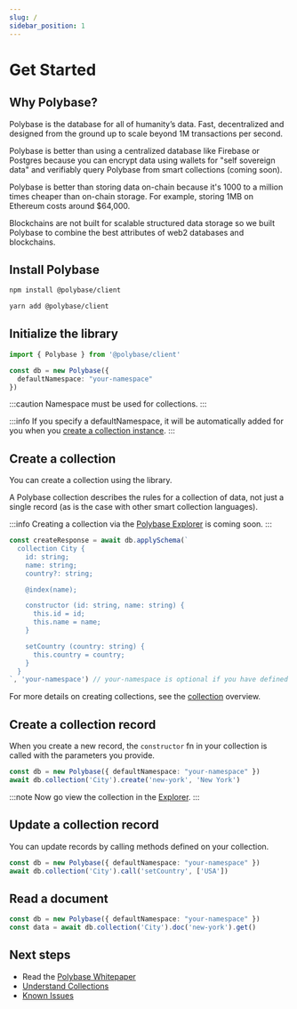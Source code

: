 ```yaml
---
slug: /
sidebar_position: 1
---
```


# Get Started

## Why Polybase?

Polybase is the database for all of humanity’s data. Fast, decentralized and designed from the ground up to scale beyond 1M transactions per second. 

Polybase is better than using a centralized database like Firebase or Postgres because you can encrypt data using wallets for "self sovereign data" and verifiably query Polybase from smart collections (coming soon).

Polybase is better than storing data on-chain because it's 1000 to a million times cheaper than on-chain storage. For example, storing 1MB on Ethereum costs around $64,000. 

Blockchains are not built for scalable structured data storage so we built Polybase to combine the best attributes of web2 databases and blockchains.

## Install Polybase

```bash
npm install @polybase/client
```
```bash
yarn add @polybase/client
```


## Initialize the library

```ts
import { Polybase } from '@polybase/client'

const db = new Polybase({
  defaultNamespace: "your-namespace"
})
```

:::caution
Namespace must be used for collections.
:::

:::info
 If you specify a defaultNamespace, it will be automatically added for you when you [create a collection instance](/collections#get-a-collection).
:::

## Create a collection

You can create a collection using the library. 

A Polybase collection describes the rules for a collection of data, not just a single record (as is the case with other smart collection languages).

:::info
Creating a collection via the [Polybase Explorer](https://explorer.testnet.polybase.xyz) is coming soon.
:::

```ts
const createResponse = await db.applySchema(`
  collection City {
    id: string;
    name: string;
    country?: string;

    @index(name);

    constructor (id: string, name: string) {
      this.id = id;
      this.name = name;
    }

    setCountry (country: string) {
      this.country = country;
    }
  }
`, 'your-namespace') // your-namespace is optional if you have defined a default namespace
```

For more details on creating collections, see the [collection](/collections) overview.

## Create a collection record

When you create a new record, the `constructor` fn in your collection is called with the parameters you provide.

```ts
const db = new Polybase({ defaultNamespace: "your-namespace" })
await db.collection('City').create('new-york', 'New York')
```

:::note
Now go view the collection in the [Explorer](https://explorer.testnet.polybase.xyz).
:::

## Update a collection record

You can update records by calling methods defined on your collection.

```ts
const db = new Polybase({ defaultNamespace: "your-namespace" })
await db.collection('City').call('setCountry', ['USA'])
```


## Read a document

```ts
const db = new Polybase({ defaultNamespace: "your-namespace" })
const data = await db.collection('City').doc('new-york').get()
```

## Next steps

* Read the [Polybase Whitepaper](https://polybase.xyz/Polybase_A_Decentralised_Query_Index_and_Storage_Protocol-v2.0.pdf)
* [Understand Collections](/collections)
* [Known Issues](/known-issues)
